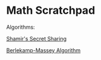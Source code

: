 # Math Scratchpad

Algorithms:

[Shamir's Secret Sharing](./src/shamirs.rs)

[Berlekamp-Massey Algorithm](./src/berlekamp_massey.rs)